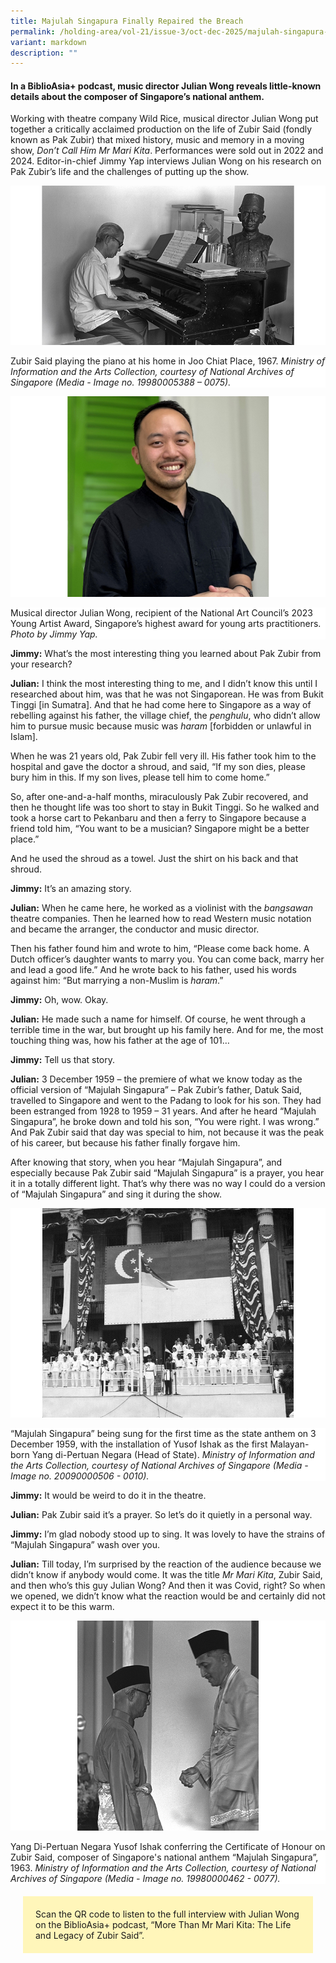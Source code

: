 ```yaml
---
title: Majulah Singapura Finally Repaired the Breach
permalink: /holding-area/vol-21/issue-3/oct-dec-2025/majulah-singapura-finally-repaired-the-breach/
variant: markdown
description: ""
---
```

#### In a BiblioAsia+ podcast, music director Julian Wong reveals little-known details about the composer of Singapore’s national anthem.

Working with theatre company Wild Rice, musical director Julian Wong put together a critically acclaimed production on the life of Zubir Said (fondly known as Pak Zubir) that mixed history, music and memory in a moving show, _Don’t Call Him Mr Mari Kita_. Performances were sold out in 2022 and 2024. Editor-in-chief Jimmy Yap interviews Julian Wong on his research on Pak Zubir’s life and the challenges of putting up the show.

![](/images/Vol%2021%20Issue%203/Composer/composer_main.jpg)
<div style="background-color:white;">Zubir Said playing the piano at his home in Joo Chiat Place, 1967. <i>Ministry of Information and the Arts Collection, courtesy of National Archives of Singapore (Media - Image no. 19980005388 – 0075).</i></div>

 
![](/images/Vol%2021%20Issue%203/Composer/composer_julian.jpg)
<div style="background-color:white;">Musical director Julian Wong, recipient of the National Art Council’s 2023 Young Artist Award, Singapore’s highest award for young arts practitioners. <i>Photo by Jimmy Yap. </i></div>

  

**Jimmy:** What’s the most interesting thing you learned about Pak Zubir from your research?

  

**Julian:** I think the most interesting thing to me, and I didn’t know this until I researched about him, was that he was not Singaporean. He was from Bukit Tinggi \[in Sumatra\]. And that he had come here to Singapore as a way of rebelling against his father, the village chief, the _penghulu_, who didn’t allow him to pursue music because music was _haram_ \[forbidden or unlawful in Islam\].&nbsp;

When he was 21 years old, Pak Zubir fell very ill. His father took him to the hospital and gave the doctor a shroud, and said, “If my son dies, please bury him in this. If my son lives, please tell him to come home.”

So, after one-and-a-half months, miraculously Pak Zubir recovered, and then he thought life was too short to stay in Bukit Tinggi. So he walked and took a horse cart to Pekanbaru and then a ferry to Singapore because a friend told him, “You want to be a musician? Singapore might be a better place.”

And he used the shroud as a towel. Just the shirt on his back and that shroud.&nbsp;

**Jimmy:** It’s an amazing story.

  

**Julian:** When he came here, he worked as a violinist with the _bangsawan_ theatre companies. Then he learned how to read Western music notation and became the arranger, the conductor and music director.

Then his father found him and wrote to him, “Please come back home. A Dutch officer’s daughter wants to marry you. You can come back, marry her and lead a good life.” And he wrote back to his father, used his words against him: “But marrying a non-Muslim is _haram_.”&nbsp;

  

**Jimmy:** Oh, wow. Okay.

  

**Julian:** He made such a name for himself. Of course, he went through a terrible time in the war, but brought up his family here. And for me, the most touching thing was, how his father at the age of 101…

  

**Jimmy:** Tell us that story.

  

**Julian:** 3 December 1959 – the premiere of what we know today as the official version of “Majulah Singapura” – Pak Zubir’s father, Datuk Said, travelled to Singapore and went to the Padang to look for his son. They had been estranged from 1928 to 1959 – 31 years. And after he heard “Majulah Singapura”, he broke down and told his son, “You were right. I was wrong.” And Pak Zubir said that day was special to him, not because it was the peak of his career, but because his father finally forgave him.

After knowing that story, when you hear “Majulah Singapura”, and especially because Pak Zubir said “Majulah Singapura” is a prayer, you hear it in a totally different light. That’s why there was no way I could do a version of “Majulah Singapura” and sing it during the show.

 
![](/images/Vol%2021%20Issue%203/Composer/composer_anthem.jpg)
<div style="background-color:white;">“Majulah Singapura” being sung for the first time as the state anthem on 3 December 1959, with the installation of Yusof Ishak as the first Malayan-born Yang di-Pertuan Negara (Head of State). <i>Ministry of Information and the Arts Collection, courtesy of National Archives of Singapore (Media - Image no. 20090000506 - 0010).</i></div>


**Jimmy:** It would be weird to do it in the theatre.

  

**Julian:** Pak Zubir said it’s a prayer. So let’s do it quietly in a personal way. &nbsp;

  

**Jimmy:** I’m glad nobody stood up to sing. It was lovely to have the strains of “Majulah Singapura” wash over you.

  

**Julian:** Till today, I’m surprised by the reaction of the audience because we didn’t know if anybody would come. It was the title _Mr Mari Kita_, Zubir Said, and then who’s this guy Julian Wong? And then it was Covid, right? So when we opened, we didn’t know what the reaction would be and certainly did not expect it to be this warm. 


![](/images/Vol%2021%20Issue%203/Composer/composer_yangdi.jpg)
<div style="background-color:white;">Yang Di-Pertuan Negara Yusof Ishak conferring the Certificate of Honour on Zubir Said, composer of Singapore's national anthem “Majulah Singapura”, 1963. <i>Ministry of Information and the Arts Collection, courtesy of National Archives of Singapore (Media - Image no. 19980000462 - 0077).</i></div>



<div style="background-color: #fff6ba; padding: 20px; margin: 20px; text-align:left; font-size:100%">
Scan the QR code to listen to the full interview with Julian Wong on the BiblioAsia+ podcast, “More Than Mr Mari Kita: The Life and Legacy of Zubir Said”.
<br></div>


